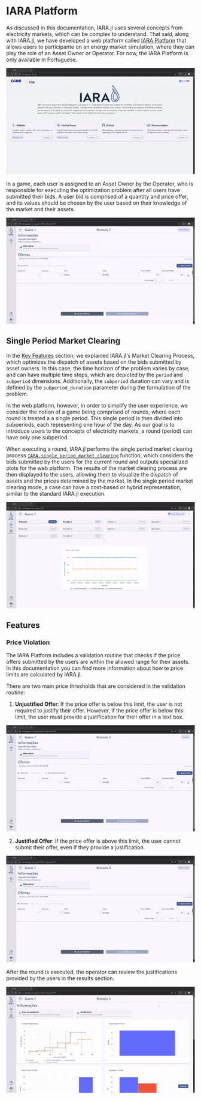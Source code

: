 # IARA Platform

As discussed in this documentation, IARA.jl uses several concepts from electricity markets, which can be complex to understand.
That said, along with IARA.jl, we have developed a web platform called [IARA Platform](https://iara-staging.psr-inc.com/) that allows users to participante on an energy market simulation, where they can play the role of an Asset Owner or Operator.
For now, the IARA Platform is only available in Portuguese.

![IARA Platform Screenshot](assets/iara_platform.gif)

In a game, each user is assigned to an Asset Owner by the Operator, who is responsible for executing the optimization problem after all users have submitted their bids.
A user bid is comprised of a quantity and price offer, and its values should be chosen by the user based on their knowledge of the market and their assets.

![IARA Platform Bidding](assets/bidding.gif)

## Single Period Market Clearing

In the [Key Features](key_features.md#the-market-clearing-process) section, we explained IARA.jl's Market Clearing Process, which optimizes the dispatch of assets based on the bids submitted by asset owners.
In this case, the time horizon of the problem varies by case, and can have multiple time steps, which are depicted by the `period` and `subperiod` dimensions.
Additionally, the `subperiod` duration can vary and is defined by the `subperiod_duration` parameter during the formulation of the problem.

In the web platform, however, in order to simplify the user experience, we consider the notion of a game being comprised of rounds, where each round is treated a a single period.
This single period is then divided into subperiods, each representing one hour of the day.
As our goal is to introduce users to the concepts of electricity markets, a round (period) can have only one subperiod.

When executing a round, IARA.jl performs the single period market clearing process [`IARA.single_period_market_clearing`](@ref) function, which considers the bids submitted by the users for the current round and outputs specialized plots for the web platform.
The results of the market clearing process are then displayed to the users, allowing them to visualize the dispatch of assets and the prices determined by the market.
In the single period market clearing mode, a case can have a cost-based or hybrid representation, similar to the standard IARA.jl execution.


![IARA Platform Bidding](assets/running.gif)

## Features

### Price Violation

The IARA Platform includes a validation routine that checks if the price offers submitted by the users are within the allowed range for their assets.
In this documentation you can find more information about how te price limits are calculated by IARA.jl.

There are two main price thresholds that are considered in the validation routine:
1. **Unjustified Offer**: If the price offer is below this limit, the user is not required to justify their offer. 
However, if the price offer is below this limit, the user must provide a justification for their offer in a text box.

![IARA Platform Bidding](assets/justification.gif)


2. **Justified Offer**: If the price offer is above this limit, the user cannot submit their offer, even if they provide a justification.

![IARA Platform Bidding](assets/no_justification.gif)


After the round is executed, the operator can review the justifications provided by the users in the results section.

![IARA Platform Bidding](assets/reading_justification.gif)
